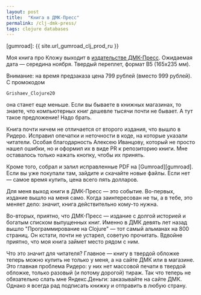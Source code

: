 ```yaml
---
layout: post
title:  "Книга в ДМК-Пресс"
permalink: /clj-dmk-press/
tags: clojure databases
---
```


[dmk]: https://dmkpress.com/catalog/computer/programming/functional/978-5-93700-055-2/

[gumroad]: {{ site.url_gumroad_clj_prod_ru }}

Моя книга про Кложу выходит в [издательстве ДМК-Пресс][dmk]. Ожидаемая дата —
середина ноября. Твердый переплет, формат B5 (165x235 мм).

Внимание: на время предзаказа цена 799 рублей (вместо 999 рублей). С промокодом

~~~
Grishaev_Clojure20
~~~

она станет еще меньше. Если вы бываете в книжных магазинах, то знаете, что
компьютерных книг дешевле тысячи почти не бывает. А тут такое предложение! Надо
брать.

Книга почти ничем не отличается от второго издания, что вышло в Ридеро. Исправил
опечатки и неточности в коде, на которые указали читатели. Особая благодарность
Алексею Иванцову, который не просто нашел ошибки, но и оформил их в виде PR к
репозиторию книги. Мне оставалось только нажать кнопку, чтобы их принять.

Кроме того, собрал и залил исправленные PDF на [Gumroad][gumroad]. Если вы уже
покупали там, зайдите и скачайте новые файлы. Если нет — самое время купить,
цена всего пять долларов.

Для меня выход книги в ДМК-Пресс — это событие. Во-первых, издание вышло на меня
само. Когда заинтересован не ты, а в тебе, это меняет дело: значит, книга
действительно кому-то нужна.

Во-вторых, приятно, что ДМК-Пресс — издание с долгой историей и богатым списком
выпущенных книг. Именно в ДМК девять лет назад вышло "Программирование на
Clojure" — тот самый альманах на 800 страниц. Он кстати, почти не устарел,
советую прочитать. Вдвойне приятно, что моя книга займет место рядом с ним.

Что это значит для читателя? Главное — книгу в твердой обложке теперь можно
купить не только у меня, а на сайте ДМК или в магазине. Это главная проблема
Ридеро: у них нет массовой печати в твердой обложке, только разовый (и потому
дорогой) тираж. Так что теперь не обязательно слать мне Яндекс.Деньги:
заказывайте на сайте ДМК. Однако я всегда рад подписать книжку и отправить в
любую страну.
